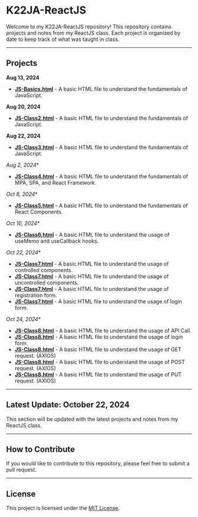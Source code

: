 # K22JA-ReactJS

Welcome to my K22JA-ReactJS repository! This repository contains projects and notes from my ReactJS class. Each project is organized by date to keep track of what was taught in class.

---

## Projects

**Aug 13, 2024**
- **[JS-Basics.html](JS-Basics.html)** - A basic HTML file to understand the fundamentals of JavaScript.

**Aug 20, 2024**
- **[JS-Class2.html](JS-Class2.html)** - A basic HTML file to understand the fundamentals of JavaScript.

**Aug 22, 2024**
- **[JS-Class3.html](JS-Class3.html)** - A basic HTML file to understand the fundamentals of JavaScript.

**Aug 2*, 2024**
- **[JS-Class4.html](JS-Class4.html)** - A basic HTML file to understand the fundamentals of MPA, SPA, and React Framework.

**Oct 8*, 2024**
- **[JS-Class5.html](JS-Class5.html)** - A basic HTML file to understand the fundamentals of React Components.

**Oct 10*, 2024**
- **[JS-Class6.html](JS-Class6.html)** - A basic HTML file to understand the usage of useMemo and useCallback hooks.

**Oct 22*, 2024**
- **[JS-Class7.html](first/src/components/ControlledComponent.jsx)** - A basic HTML file to understand the usage of controlled components.
- **[JS-Class7.html](first/src/components/UncontrolledComponent.jsx)** - A basic HTML file to understand the usage of uncontrolled components.
- **[JS-Class7.html](first/src/components/RegistrationForm.jsx)** - A basic HTML file to understand the usage of registration form.
- **[JS-Class7.html](first/src/components/Login.jsx)** - A basic HTML file to understand the usage of login form.

**Oct 24*, 2024**
- **[JS-Class8.html](task3/src/components/Stories.js)** - A basic HTML file to understand the usage of API Call.
- **[JS-Class8.html](task3/src/components/Login.js)** - A basic HTML file to understand the usage of login form.
- **[JS-Class8.html](task3/src/components/Get.js)** - A basic HTML file to understand the usage of GET request. (AXIOS)
- **[JS-Class8.html](task3/src/components/Post.js)** - A basic HTML file to understand the usage of POST request. (AXIOS)
- **[JS-Class8.html](task3/src/components/Put.js)** - A basic HTML file to understand the usage of PUT request. (AXIOS)

---

## Latest Update: October 22, 2024
This section will be updated with the latest projects and notes from my ReactJS class.

---

## How to Contribute
If you would like to contribute to this repository, please feel free to submit a pull request.

---

## License
This project is licensed under the [MIT License](LICENSE).